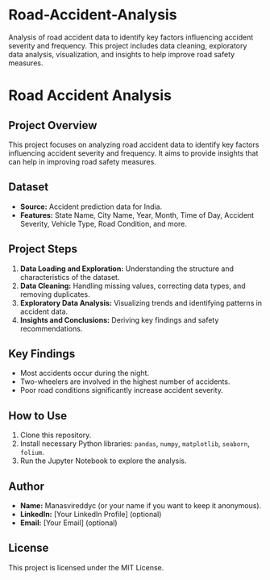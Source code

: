 # Road-Accident-Analysis
Analysis of road accident data to identify key factors influencing accident severity and frequency. This project includes data cleaning, exploratory data analysis, visualization, and insights to help improve road safety measures.
# Road Accident Analysis

## Project Overview
This project focuses on analyzing road accident data to identify key factors influencing accident severity and frequency. It aims to provide insights that can help in improving road safety measures.

## Dataset
- **Source:** Accident prediction data for India.
- **Features:** State Name, City Name, Year, Month, Time of Day, Accident Severity, Vehicle Type, Road Condition, and more.

## Project Steps
1. **Data Loading and Exploration:** Understanding the structure and characteristics of the dataset.
2. **Data Cleaning:** Handling missing values, correcting data types, and removing duplicates.
3. **Exploratory Data Analysis:** Visualizing trends and identifying patterns in accident data.
4. **Insights and Conclusions:** Deriving key findings and safety recommendations.

## Key Findings
- Most accidents occur during the night.
- Two-wheelers are involved in the highest number of accidents.
- Poor road conditions significantly increase accident severity.

##  How to Use
1. Clone this repository.
2. Install necessary Python libraries: `pandas`, `numpy`, `matplotlib`, `seaborn`, `folium`.
3. Run the Jupyter Notebook to explore the analysis.

## Author
- **Name:** Manasvireddyc (or your name if you want to keep it anonymous).
- **LinkedIn:** [Your LinkedIn Profile] (optional)
- **Email:** [Your Email] (optional)

##  License
This project is licensed under the MIT License.
